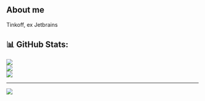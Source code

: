 ## About me
Tinkoff, ex Jetbrains

## 📊 GitHub Stats:
![](https://github-readme-stats.vercel.app/api?username=easylaneof&theme=tokyonight&hide_border=false&include_all_commits=true&count_private=true)<br/>
![](https://github-readme-streak-stats.herokuapp.com/?user=easylaneof&theme=tokyonight&hide_border=false)<br/>
![](https://github-readme-stats.vercel.app/api/top-langs/?username=easylaneof&theme=tokyonight&hide_border=false&include_all_commits=true&count_private=true&layout=compact)

---
[![](https://visitcount.itsvg.in/api?id=easylaneof&icon=2&color=0)](https://visitcount.itsvg.in)

